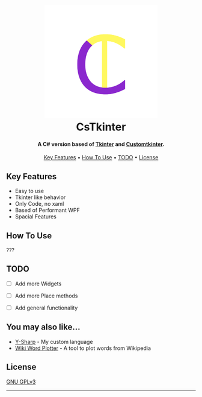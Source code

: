 
<h1 align="center">
  <br>
  <img src="./Media/Logo.png" alt="Markdownify" width="300">
  <br>
  CsTkinter
  <br>
</h1>

<h4 align="center">A C# version based of <a href="https://docs.python.org/3/library/tkinter.html" target="_blank">Tkinter</a> and <a href="https://customtkinter.tomschimansky.com/" target="_blank">Customtkinter</a>.</h4>


<p align="center">
  <a href="#key-features">Key Features</a> •
  <a href="#how-to-use">How To Use</a> •
  <a href="#TODO">TODO</a> •
  <a href="#license">License</a>
</p>

<!--? ![screenshot](https://raw.githubusercontent.com/amitmerchant1990/electron-markdownify/master/app/img/markdownify.gif) -->
## Key Features

* Easy to use
* Tkinter like behavior
* Only Code, no xaml  
* Based of Performant WPF
* Spacial Features

## How To Use

???

## TODO
- [ ] Add more Widgets
- [ ] Add more Place methods
- [ ] Add general functionality


## You may also like...

- [Y-Sharp](https://github.com/xXrederXx/YSharp) - My custom language
- [Wiki Word Plotter](https://github.com/xXrederXx/WikiWordPlotter) - A tool to plot words from Wikipedia

## License

 [GNU GPLv3](./LICENSE)

---

